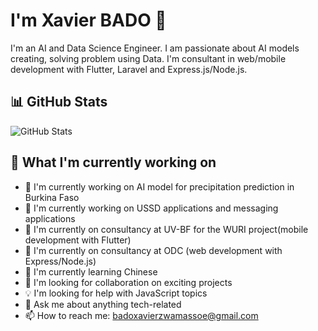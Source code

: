 # I'm Xavier BADO 👋

I'm an AI and Data Science Engineer. I am passionate about AI models creating, solving problem using Data. I'm consultant in web/mobile development with Flutter, Laravel and Express.js/Node.js.

## 📊 GitHub Stats
![GitHub Stats](https://github-readme-stats.vercel.app/api?username=Xavier-77&show_icons=true&theme=dark)

## 🚀 What I'm currently working on
- 📡 I'm currently working on AI model for precipitation prediction in Burkina Faso
- 📡 I'm currently working on USSD applications and messaging applications
- 📡 I'm currently on consultancy at UV-BF for the WURI project(mobile development with Flutter)
- 📡 I'm currently on consultancy at ODC (web development with Express/Node.js)
- 🌱 I'm currently learning Chinese
- 🤝 I'm looking for collaboration on exciting projects
- 💡 I'm looking for help with JavaScript topics
- 💬 Ask me about anything tech-related
- 📫 How to reach me: [badoxavierzwamassoe@gmail.com](badoxavierzwamassoe@gmail.com)

